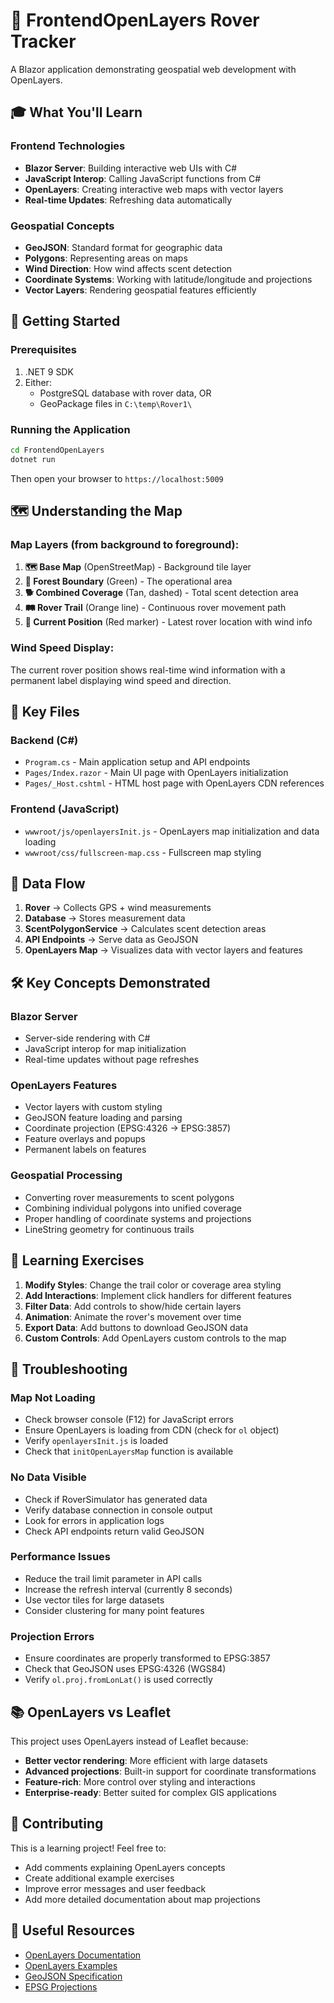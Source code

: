 # 🌲 FrontendOpenLayers Rover Tracker

A Blazor application demonstrating geospatial web development with OpenLayers.

## 🎓 What You'll Learn

### Frontend Technologies
- **Blazor Server**: Building interactive web UIs with C#
- **JavaScript Interop**: Calling JavaScript functions from C#  
- **OpenLayers**: Creating interactive web maps with vector layers
- **Real-time Updates**: Refreshing data automatically

### Geospatial Concepts
- **GeoJSON**: Standard format for geographic data
- **Polygons**: Representing areas on maps
- **Wind Direction**: How wind affects scent detection
- **Coordinate Systems**: Working with latitude/longitude and projections
- **Vector Layers**: Rendering geospatial features efficiently

## 🚀 Getting Started

### Prerequisites
1. .NET 9 SDK
2. Either:
   - PostgreSQL database with rover data, OR
   - GeoPackage files in `C:\temp\Rover1\`

### Running the Application
```bash
cd FrontendOpenLayers
dotnet run
```

Then open your browser to `https://localhost:5009`

## 🗺️ Understanding the Map

### Map Layers (from background to foreground):
1. **🗺️ Base Map** (OpenStreetMap) - Background tile layer
2. **🌲 Forest Boundary** (Green) - The operational area
3. **🐕 Combined Coverage** (Tan, dashed) - Total scent detection area  
4. **🛤️ Rover Trail** (Orange line) - Continuous rover movement path
5. **📍 Current Position** (Red marker) - Latest rover location with wind info

### Wind Speed Display:
The current rover position shows real-time wind information with a permanent label displaying wind speed and direction.

## 📁 Key Files

### Backend (C#)
- `Program.cs` - Main application setup and API endpoints
- `Pages/Index.razor` - Main UI page with OpenLayers initialization
- `Pages/_Host.cshtml` - HTML host page with OpenLayers CDN references

### Frontend (JavaScript)
- `wwwroot/js/openlayersInit.js` - OpenLayers map initialization and data loading
- `wwwroot/css/fullscreen-map.css` - Fullscreen map styling

## 🔄 Data Flow

1. **Rover** → Collects GPS + wind measurements
2. **Database** → Stores measurement data
3. **ScentPolygonService** → Calculates scent detection areas
4. **API Endpoints** → Serve data as GeoJSON
5. **OpenLayers Map** → Visualizes data with vector layers and features

## 🛠️ Key Concepts Demonstrated

### Blazor Server
- Server-side rendering with C#
- JavaScript interop for map initialization
- Real-time updates without page refreshes

### OpenLayers Features
- Vector layers with custom styling
- GeoJSON feature loading and parsing
- Coordinate projection (EPSG:4326 → EPSG:3857)
- Feature overlays and popups
- Permanent labels on features

### Geospatial Processing
- Converting rover measurements to scent polygons
- Combining individual polygons into unified coverage
- Proper handling of coordinate systems and projections
- LineString geometry for continuous trails

## 🎯 Learning Exercises

1. **Modify Styles**: Change the trail color or coverage area styling
2. **Add Interactions**: Implement click handlers for different features
3. **Filter Data**: Add controls to show/hide certain layers
4. **Animation**: Animate the rover's movement over time
5. **Export Data**: Add buttons to download GeoJSON data
6. **Custom Controls**: Add OpenLayers custom controls to the map

## 🔧 Troubleshooting

### Map Not Loading
- Check browser console (F12) for JavaScript errors
- Ensure OpenLayers is loading from CDN (check for `ol` object)
- Verify `openlayersInit.js` is loaded
- Check that `initOpenLayersMap` function is available

### No Data Visible
- Check if RoverSimulator has generated data
- Verify database connection in console output
- Look for errors in application logs
- Check API endpoints return valid GeoJSON

### Performance Issues  
- Reduce the trail limit parameter in API calls
- Increase the refresh interval (currently 8 seconds)
- Use vector tiles for large datasets
- Consider clustering for many point features

### Projection Errors
- Ensure coordinates are properly transformed to EPSG:3857
- Check that GeoJSON uses EPSG:4326 (WGS84)
- Verify `ol.proj.fromLonLat()` is used correctly

## 📚 OpenLayers vs Leaflet

This project uses OpenLayers instead of Leaflet because:
- **Better vector rendering**: More efficient with large datasets
- **Advanced projections**: Built-in support for coordinate transformations
- **Feature-rich**: More control over styling and interactions
- **Enterprise-ready**: Better suited for complex GIS applications

## 🤝 Contributing

This is a learning project! Feel free to:
- Add comments explaining OpenLayers concepts
- Create additional example exercises
- Improve error messages and user feedback
- Add more detailed documentation about map projections

## 🔗 Useful Resources

- [OpenLayers Documentation](https://openlayers.org/doc/)
- [OpenLayers Examples](https://openlayers.org/en/latest/examples/)
- [GeoJSON Specification](https://datatracker.ietf.org/doc/html/rfc7946)
- [EPSG Projections](https://epsg.io/)
